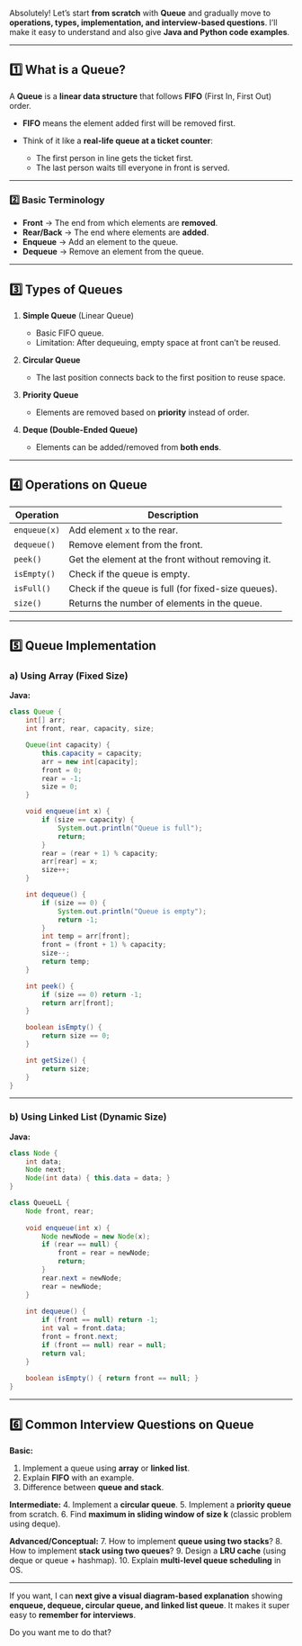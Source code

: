Absolutely! Let’s start **from scratch** with **Queue** and gradually move to **operations, types, implementation, and interview-based questions**. I’ll make it easy to understand and also give **Java and Python code examples**.

---

## **1️⃣ What is a Queue?**

A **Queue** is a **linear data structure** that follows **FIFO** (First In, First Out) order.

* **FIFO** means the element added first will be removed first.
* Think of it like a **real-life queue at a ticket counter**:

  * The first person in line gets the ticket first.
  * The last person waits till everyone in front is served.

---

### **2️⃣ Basic Terminology**

* **Front** → The end from which elements are **removed**.
* **Rear/Back** → The end where elements are **added**.
* **Enqueue** → Add an element to the queue.
* **Dequeue** → Remove an element from the queue.

---

## **3️⃣ Types of Queues**

1. **Simple Queue** (Linear Queue)

   * Basic FIFO queue.
   * Limitation: After dequeuing, empty space at front can’t be reused.

2. **Circular Queue**

   * The last position connects back to the first position to reuse space.

3. **Priority Queue**

   * Elements are removed based on **priority** instead of order.

4. **Deque (Double-Ended Queue)**

   * Elements can be added/removed from **both ends**.

---

## **4️⃣ Operations on Queue**

| Operation    | Description                                         |
| ------------ | --------------------------------------------------- |
| `enqueue(x)` | Add element `x` to the rear.                        |
| `dequeue()`  | Remove element from the front.                      |
| `peek()`     | Get the element at the front without removing it.   |
| `isEmpty()`  | Check if the queue is empty.                        |
| `isFull()`   | Check if the queue is full (for fixed-size queues). |
| `size()`     | Returns the number of elements in the queue.        |

---

## **5️⃣ Queue Implementation**

### **a) Using Array (Fixed Size)**

**Java:**

```java
class Queue {
    int[] arr;
    int front, rear, capacity, size;

    Queue(int capacity) {
        this.capacity = capacity;
        arr = new int[capacity];
        front = 0;
        rear = -1;
        size = 0;
    }

    void enqueue(int x) {
        if (size == capacity) {
            System.out.println("Queue is full");
            return;
        }
        rear = (rear + 1) % capacity;
        arr[rear] = x;
        size++;
    }

    int dequeue() {
        if (size == 0) {
            System.out.println("Queue is empty");
            return -1;
        }
        int temp = arr[front];
        front = (front + 1) % capacity;
        size--;
        return temp;
    }

    int peek() {
        if (size == 0) return -1;
        return arr[front];
    }

    boolean isEmpty() {
        return size == 0;
    }

    int getSize() {
        return size;
    }
}
```



---

### **b) Using Linked List (Dynamic Size)**

**Java:**

```java
class Node {
    int data;
    Node next;
    Node(int data) { this.data = data; }
}

class QueueLL {
    Node front, rear;
    
    void enqueue(int x) {
        Node newNode = new Node(x);
        if (rear == null) {
            front = rear = newNode;
            return;
        }
        rear.next = newNode;
        rear = newNode;
    }
    
    int dequeue() {
        if (front == null) return -1;
        int val = front.data;
        front = front.next;
        if (front == null) rear = null;
        return val;
    }
    
    boolean isEmpty() { return front == null; }
}
```


---

## **6️⃣ Common Interview Questions on Queue**

**Basic:**

1. Implement a queue using **array** or **linked list**.
2. Explain **FIFO** with an example.
3. Difference between **queue and stack**.

**Intermediate:**
4\. Implement a **circular queue**.
5\. Implement a **priority queue** from scratch.
6\. Find **maximum in sliding window of size k** (classic problem using deque).

**Advanced/Conceptual:**
7\. How to implement **queue using two stacks**?
8\. How to implement **stack using two queues**?
9\. Design a **LRU cache** (using deque or queue + hashmap).
10\. Explain **multi-level queue scheduling** in OS.

---

If you want, I can **next give a visual diagram-based explanation** showing **enqueue, dequeue, circular queue, and linked list queue**.
It makes it super easy to **remember for interviews**.

Do you want me to do that?
